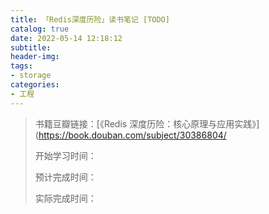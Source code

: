 ```yaml
---
title: 「Redis深度历险」读书笔记 [TODO]
catalog: true
date: 2022-05-14 12:18:12
subtitle:
header-img:
tags:
- storage
categories:
- 工程
---
```


> 书籍豆瓣链接：[《Redis 深度历险：核心原理与应用实践》](https://book.douban.com/subject/30386804/
> 
> 开始学习时间：
> 
> 预计完成时间：
> 
> 实际完成时间：
